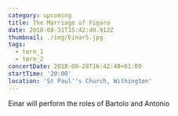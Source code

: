 ```yaml
---
category: upcoming
title: The Marriage of Figaro
date: 2018-08-31T15:42:40.912Z
thumbnail: ./img/Einar5.jpg
tags:
  - term_1
  - term_2
concertDate: 2018-09-28T16:42:40+01:00
startTime: '20:00'
location: 'St Paul''s Church, Withington'
---
```

Einar will perform the roles of Bartolo and Antonio
